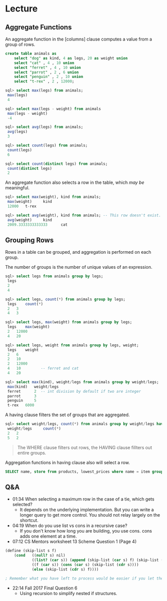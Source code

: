 # Lecture
## Aggregate Functions
An aggregate function in the \[columns] clause computes a value from a group of rows.
```SQL
create table animals as
    select "dog" as kind, 4 as legs, 20 as weight union
    select "cat" , 4 , 10 union
    select "ferret" , 4 , 10 union
    select "parrot" , 2 , 6 union
    select "penguin" , 2 , 10 union
    select "t-rex" , 2 , 12000;

sql> select max(legs) from animals;
 max(legs) 
 4 

sql> select max(legs - weight) from animals
 max(legs - weight) 
 -4 

sql> select avg(legs) from animals;
 avg(legs) 
 3 

sql> select count(legs) from animals;
 count(legs) 
 6 

sql> select count(distinct legs) from animals;
 count(distinct legs) 
 2 
```

An aggregate function also selects a row in the table, which *may be* meaningful.
```SQL
sql> select max(weight), kind from animals;
 max(weight) 	 kind 
 12000 	 t-rex 

sql> select avg(weight), kind from animals; -- This row doesn't exist.
 avg(weight) 	 kind 
 2009.3333333333333 	 cat 
```

## Grouping Rows
Rows in a table can be grouped, and aggregation is performed on each group.

The number of groups is the number of unique values of an expression.
```SQL
sql> select legs from animals group by legs;
 legs 
 2 
 4 

sql> select legs, count(*) from animals group by legs;
 legs 	 count(*) 
 2 	 3 
 4 	 3 

sql> select legs, max(weight) from animals group by legs;
 legs 	 max(weight) 
 2 	 12000 
 4 	 20 

sql> select legs, weight from animals group by legs, weight;
 legs 	 weight 
 2 	 6 
 2 	 10
 2 	 12000 
 4 	 10         -- ferret and cat
 4 	 20 

sql> select max(kind), weight/legs from animals group by weight/legs;
 max(kind) 	 weight/legs 
 ferret 	 2  -- int division by default if two are integer
 parrot 	 3 
 penguin 	 5 
 t-rex 	 6000
```

A having clause filters the set of groups that are aggregated.
```SQL
sql> select weight/legs, count(*) from animals group by weight/legs having count(*)>1;
 weight/legs 	 count(*) 
 2 	 2 
 5 	 2 
```
> The WHERE clause filters out rows, the HAVING clause fillters out entire groups.

Aggregation functions in having clause also will select a row.
```SQL
SELECT name, store from products, lowest_prices where name = item group by category having min(MSRP/rating);S
```

## Q&A
- 01:34​ When selecting a maximum row in the case of a tie, which gets selected?
  - It depends on the underlying implementation. But you can write a longer query to get more control. You should not relay largely on the shortcut.
- 04:19​ When do you use list vs cons in a recursive case?
  - If you don't know how long you are building, you use cons. cons adds one element at a time.
- 07:12​ CS Mentors worksheet 13 Scheme Question 1 (Page 4)
```scheme
(define (skip-list s f)
    (cond   ((null? s) nil)
            ((list? (car s)) (append (skip-list (car s) f) (skip-list (cdr s) f)))
            ((f (car s)) (cons (car s) (skip-list (cdr s))))
            (else (skip-list (cdr s) f))))

; Remember what you have left to process would be easier if you let the interpreter do for you.
```
- 22:14​ Fall 2017 Final Question 6
  - Using recursion to simplify nested if structures.